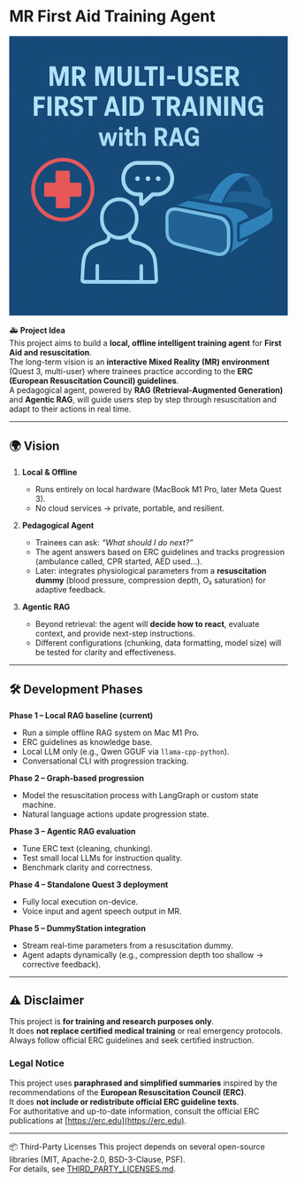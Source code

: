 # MR First Aid Training Agent

![alt text](<ChatGPT Image 19. Aug. 2025, 16_24_51.png>)

🚑 **Project Idea**  
This project aims to build a **local, offline intelligent training agent** for **First Aid and resuscitation**.  
The long-term vision is an **interactive Mixed Reality (MR) environment** (Quest 3, multi-user) where trainees practice according to the **ERC (European Resuscitation Council) guidelines**.  
A pedagogical agent, powered by **RAG (Retrieval-Augmented Generation)** and **Agentic RAG**, will guide users step by step through resuscitation and adapt to their actions in real time.

---

## 🌍 Vision

1. **Local & Offline**  
   - Runs entirely on local hardware (MacBook M1 Pro, later Meta Quest 3).  
   - No cloud services → private, portable, and resilient.  

2. **Pedagogical Agent**  
   - Trainees can ask: *“What should I do next?”*  
   - The agent answers based on ERC guidelines and tracks progression (ambulance called, CPR started, AED used…).  
   - Later: integrates physiological parameters from a **resuscitation dummy** (blood pressure, compression depth, O₂ saturation) for adaptive feedback.  

3. **Agentic RAG**  
   - Beyond retrieval: the agent will **decide how to react**, evaluate context, and provide next-step instructions.  
   - Different configurations (chunking, data formatting, model size) will be tested for clarity and effectiveness.  

---

## 🛠️ Development Phases

**Phase 1 – Local RAG baseline (current)**  
- Run a simple offline RAG system on Mac M1 Pro.  
- ERC guidelines as knowledge base.  
- Local LLM only (e.g., Qwen GGUF via `llama-cpp-python`).  
- Conversational CLI with progression tracking.  

**Phase 2 – Graph-based progression**  
- Model the resuscitation process with LangGraph or custom state machine.  
- Natural language actions update progression state.  

**Phase 3 – Agentic RAG evaluation**  
- Tune ERC text (cleaning, chunking).  
- Test small local LLMs for instruction quality.  
- Benchmark clarity and correctness.  

**Phase 4 – Standalone Quest 3 deployment**  
- Fully local execution on-device.  
- Voice input and agent speech output in MR.  

**Phase 5 – DummyStation integration**  
- Stream real-time parameters from a resuscitation dummy.  
- Agent adapts dynamically (e.g., compression depth too shallow → corrective feedback).  

---

## ⚠️ Disclaimer

This project is **for training and research purposes only**.  
It does **not replace certified medical training** or real emergency protocols.  
Always follow official ERC guidelines and seek certified instruction.  

### Legal Notice
This project uses **paraphrased and simplified summaries** inspired by the recommendations of the **European Resuscitation Council (ERC)**.  
It does **not include or redistribute official ERC guideline texts**.  
For authoritative and up-to-date information, consult the official ERC publications at [https://erc.edu](https://erc.edu).

---

📦 Third-Party Licenses
This project depends on several open-source libraries (MIT, Apache-2.0, BSD-3-Clause, PSF).  
For details, see [THIRD_PARTY_LICENSES.md](./THIRD_PARTY_LICENSES.md).